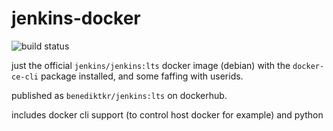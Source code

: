 # jenkins-docker

![build status](https://jenkins.sudo.is/buildStatus/icon?job=docker_images%2Fjenkins-docker&style=flat-square)

just the official `jenkins/jenkins:lts` docker image (debian) with the `docker-ce-cli` package installed, and some faffing with userids.

published as `benediktkr/jenkins:lts` on dockerhub.

includes docker cli support (to control host docker for example) and python
